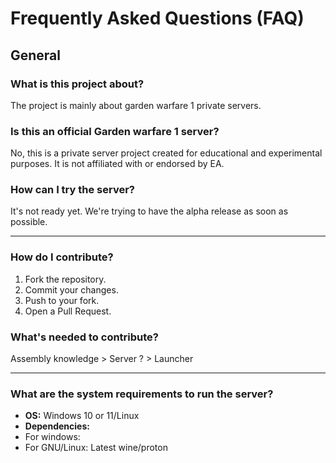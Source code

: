 # Frequently Asked Questions (FAQ)

## General

### What is this project about?
The project is mainly about garden warfare 1 private servers.

### Is this an official Garden warfare 1 server?
No, this is a private server project created for educational and experimental purposes. It is not affiliated with or endorsed by EA.

### How can I try the server?
It's not ready yet. We're trying to have the alpha release as soon as possible.

---

### How do I contribute?
1. Fork the repository.
2. Commit your changes.
3. Push to your fork.
4. Open a Pull Request.


### What's needed to contribute?
Assembly knowledge > Server
? > Launcher

---

### What are the system requirements to run the server?
- **OS:** Windows 10 or 11/Linux  
- **Dependencies:**
- For windows:
- For GNU/Linux: Latest wine/proton  
